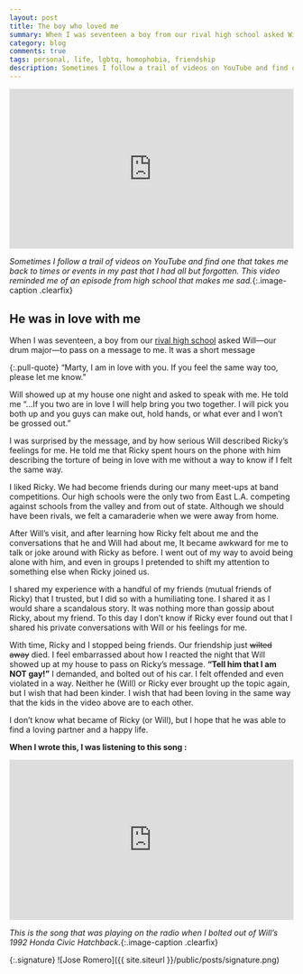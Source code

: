 ```yaml
--- 
layout: post
title: The boy who loved me
summary: When I was seventeen a boy from our rival high school asked Will—our drum major—to pass on a message to me.
category: blog
comments: true
tags: personal, life, lgbtq, homophobia, friendship
description: Sometimes I follow a trail of videos on YouTube and find one that takes me back to times or events in my past that I had all but forgotten. This video reminded me of an episode from high school that makes me sad
---
```


 <style>.embed-container { position: relative; padding-bottom: 56.25%; height: 0; overflow: hidden; max-width: 100%; } .embed-container iframe, .embed-container object, .embed-container embed { position: absolute; top: 0; left: 0; width: 100%; height: 100%; }</style>
<div class='embed-container'><iframe src='https://www.youtube.com/embed/PxWhExWrk_A?rel=0&amp;t=27s&amp;showinfo=0' frameborder='0' allowfullscreen></iframe></div>

*Sometimes I follow a trail of videos on YouTube and find one that takes me back to times or events in my past that I had all but forgotten. This video reminded me of an episode from high school that makes me sad.*{:.image-caption .clearfix}

## He was in love with me
When I was seventeen, a boy from our [rival high school][1] asked Will—our drum major—to pass on a message to me. It was a short message 

{:.pull-quote}
“Marty, I am in love with you. If you feel the same way too, please let me know.” 

Will showed up at my house one night and asked to speak with me. He told me “…If you two are in love I will help bring you two together. I will pick you both up and you guys can make out, hold hands, or what ever and I won’t be grossed out.” 

I was surprised by the message, and by how serious Will described Ricky’s feelings for me. He told me that Ricky spent hours on the phone with him describing the torture of being in love with me without a way to know if I felt the same way. 

I liked Ricky. We had become friends during our many meet-ups at band competitions. Our high schools were the only two from East L.A. competing against schools from the valley and from out of state. Although we should have been rivals, we felt a camaraderie when we were away from home. 

After Will’s visit, and after learning how Ricky felt about me and the conversations that he and Will had about me, It became awkward for me to talk or joke around with Ricky as before. I went out of my way to avoid being alone with him, and even in groups I pretended to shift my attention to something else when Ricky joined us. 

I shared my experience with a handful of my friends (mutual friends of Ricky) that I trusted, but I did so with a humiliating tone. I shared it as I would share a scandalous story. It was nothing more than gossip about Ricky, about my friend. To this day I don’t know if Ricky ever found out that I shared his private conversations with Will or his feelings for me. 

With time, Ricky and I stopped being friends. Our friendship just ~~wilted away~~ died. I feel embarrassed about how I reacted the night that Will showed up at my house to pass on Ricky’s message. **“Tell him that I am NOT gay!”** I demanded, and bolted out of his car. I felt offended and even violated in a way. Neither he (Will) or Ricky ever brought up the topic again, but I wish that had been kinder. I wish that had been loving in the same way that the kids in the video above are to each other. 

I don’t know what became of Ricky (or Will), but I hope that he was able to find a loving partner and a happy life.

**When I wrote this, I was listening to this song :**
 <style>.embed-container { position: relative; padding-bottom: 56.25%; height: 0; overflow: hidden; max-width: 100%; } .embed-container iframe, .embed-container object, .embed-container embed { position: absolute; top: 0; left: 0; width: 100%; height: 100%; }</style>
<div class='embed-container'><iframe src='https://www.youtube.com/embed/5EdmHSTwmWY?rel=0&amp;t=27s&amp;showinfo=0' frameborder='0' allowfullscreen></iframe></div>

*This is the song that was playing on the radio when I bolted out of Will’s 1992 Honda Civic Hatchback.*{:.image-caption .clearfix}

{:.signature}
![Jose Romero]({{ site.siteurl }}/public/posts/signature.png)

[1]:	http://www.rooseveltlausd.org/ "Roosevelt High School - Boyle Heights California"

